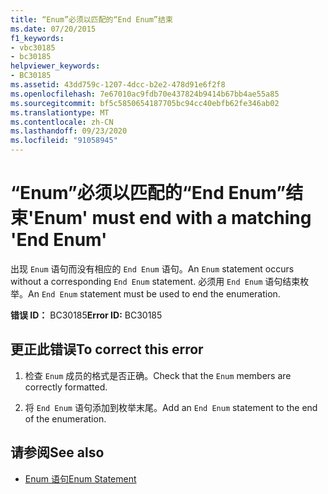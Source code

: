 ```yaml
---
title: “Enum”必须以匹配的“End Enum”结束
ms.date: 07/20/2015
f1_keywords:
- vbc30185
- bc30185
helpviewer_keywords:
- BC30185
ms.assetid: 43dd759c-1207-4dcc-b2e2-478d91e6f2f8
ms.openlocfilehash: 7e67010ac9fdb70e437824b9414b67bb4ae55a85
ms.sourcegitcommit: bf5c5850654187705bc94cc40ebfb62fe346ab02
ms.translationtype: MT
ms.contentlocale: zh-CN
ms.lasthandoff: 09/23/2020
ms.locfileid: "91058945"
---
```

# <a name="enum-must-end-with-a-matching-end-enum"></a><span data-ttu-id="56e9d-102">“Enum”必须以匹配的“End Enum”结束</span><span class="sxs-lookup"><span data-stu-id="56e9d-102">'Enum' must end with a matching 'End Enum'</span></span>

<span data-ttu-id="56e9d-103">出现 `Enum` 语句而没有相应的 `End Enum` 语句。</span><span class="sxs-lookup"><span data-stu-id="56e9d-103">An `Enum` statement occurs without a corresponding `End Enum` statement.</span></span> <span data-ttu-id="56e9d-104">必须用 `End Enum` 语句结束枚举。</span><span class="sxs-lookup"><span data-stu-id="56e9d-104">An `End Enum` statement must be used to end the enumeration.</span></span>  
  
 <span data-ttu-id="56e9d-105">**错误 ID：** BC30185</span><span class="sxs-lookup"><span data-stu-id="56e9d-105">**Error ID:** BC30185</span></span>  
  
## <a name="to-correct-this-error"></a><span data-ttu-id="56e9d-106">更正此错误</span><span class="sxs-lookup"><span data-stu-id="56e9d-106">To correct this error</span></span>  
  
1. <span data-ttu-id="56e9d-107">检查 `Enum` 成员的格式是否正确。</span><span class="sxs-lookup"><span data-stu-id="56e9d-107">Check that the `Enum` members are correctly formatted.</span></span>  
  
2. <span data-ttu-id="56e9d-108">将 `End Enum` 语句添加到枚举末尾。</span><span class="sxs-lookup"><span data-stu-id="56e9d-108">Add an `End Enum` statement to the end of the enumeration.</span></span>  
  
## <a name="see-also"></a><span data-ttu-id="56e9d-109">请参阅</span><span class="sxs-lookup"><span data-stu-id="56e9d-109">See also</span></span>

- [<span data-ttu-id="56e9d-110">Enum 语句</span><span class="sxs-lookup"><span data-stu-id="56e9d-110">Enum Statement</span></span>](../language-reference/statements/enum-statement.md)
